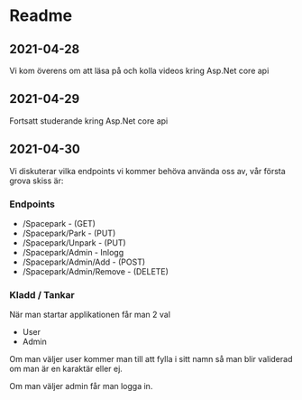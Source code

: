 # Readme

## 2021-04-28
Vi kom överens om att läsa på och kolla videos kring Asp.Net core api

## 2021-04-29
Fortsatt studerande kring Asp.Net core api

## 2021-04-30
Vi diskuterar vilka endpoints vi kommer behöva använda oss av, vår första grova skiss är:

### Endpoints
* /Spacepark - (GET)
* /Spacepark/Park - (PUT)
* /Spacepark/Unpark - (PUT)
* /Spacepark/Admin - Inlogg
* /Spacepark/Admin/Add - (POST)
* /Spacepark/Admin/Remove - (DELETE)

### Kladd / Tankar
När man startar applikationen får man 2 val
* User
* Admin

Om man väljer user kommer man till att fylla i sitt namn så man blir validerad om man är en karaktär eller ej.

Om man väljer admin får man logga in.
